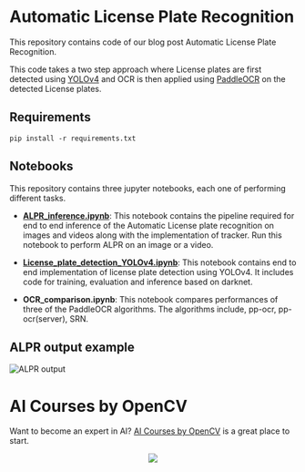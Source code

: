 # Automatic License Plate Recognition

This repository contains code of our blog post Automatic License Plate Recognition. 

This code takes a two step approach where License plates are first detected using [YOLOv4](https://github.com/AlexeyAB/darknet) and OCR is then applied using [PaddleOCR](https://github.com/PaddlePaddle/PaddleOCR) on the detected License plates.

## Requirements
```
pip install -r requirements.txt
```
## Notebooks
This repository contains three jupyter notebooks, each one of performing different tasks.

- **[ALPR_inference.ipynb](https://colab.research.google.com/github/sanyam83/learnopencv/blob/master/ALPR/ALPR_inference.ipynb)**: This notebook contains the pipeline required for end to end inference of the Automatic License plate recognition on images and videos along with the implementation of tracker. Run this notebook to perform ALPR on an image or a video.

- **[License_plate_detection_YOLOv4.ipynb](https://colab.research.google.com/github/sanyam83/learnopencv/blob/master/ALPR/License_plate_detection_YOLOv4.ipynb)**: This notebook contains end to end implementation of license plate detection using YOLOv4. It includes code for training, evaluation and inference based on darknet.

- **OCR_comparison.ipynb**: This notebook compares performances of three of the PaddleOCR algorithms. The algorithms include, pp-ocr, pp-ocr(server), SRN.

## ALPR output example

![ALPR output](https://user-images.githubusercontent.com/64148610/158544760-75cee7a6-8461-4aba-b6a7-06b85723bc14.gif)

# AI Courses by OpenCV

Want to become an expert in AI? [AI Courses by OpenCV](https://opencv.org/courses/) is a great place to start. 

<a href="https://opencv.org/courses/">
<p align="center"> 
<img src="https://www.learnopencv.com/wp-content/uploads/2020/04/AI-Courses-By-OpenCV-Github.png">
</p>
</a>
